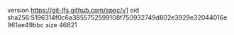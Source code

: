 version https://git-lfs.github.com/spec/v1
oid sha256:5196314f0c6a3855752599108f750932749d802e3929e32044016e961ae49bbc
size 46821
